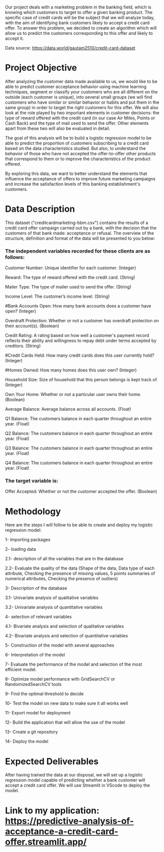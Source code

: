 Our project deals with a marketing problem in the banking field, which is knowing which customers to target to offer a given banking product. The specific case of credit cards will be the subject that we will analyze today, with the aim of identifying bank customers likely to accept a credit card offer. To answer this problem, we decided to create an algorithm which will allow us to predict the customers corresponding to this offer and likely to accept it. 

Data source:  https://data.world/gautam2510/credit-card-dataset

# Project Objective 

After analyzing the customer data made available to us, we would like to be able to predict customer acceptance behavior using machine learning techniques, segment or classify your customers who are all different on the outside (each customer is unique), into several small groups (we will find customers who have similar or similar behavior or habits and put them in the same group) in order to target the right customers for this offer. We will also look at the role played by two important elements in customer decisions: the type of reward offered with the credit card (in our case Air Miles, Points or Cash Back) and the type of mail used to send the offer. Other elements apart from these two will also be evaluated in detail. 

The goal of this analysis will be to build a logistic regression model to be able to predict the proportion of customers subscribing to a credit card based on the data characteristics studied. But also, to understand the behavior of those who have not accepted the offer-to-offer other products that correspond to them or to improve the characteristics of the product offered. 

By exploring this data, we want to better understand the elements that influence the acceptance of offers to improve future marketing campaigns and increase the satisfaction levels of this banking establishment's customers. 

# Data Description 

This dataset ("creditcardmarketing-bbm.csv") contains the results of a credit card offer campaign carried out by a bank, with the decision that the customers of that bank made: acceptance or refusal. The overview of the structure, definition and format of the data will be presented to you below: 

### The independent variables recorded for these clients are as follows:

Customer Number: Unique identifier for each customer. (Integer)    

Reward: The type of reward offered with the credit card. (String)  

Mailer Type: The type of mailer used to send the offer. (String)  

Income Level: The customer’s income level. (String)  

#Bank Accounts Open: How many bank accounts does a customer have open? (Integer)  

Overdraft Protection: Whether or not a customer has overdraft protection on their account(s). (Boolean)  

Credit Rating: A rating based on how well a customer's payment record reflects their ability and willingness to repay debt under terms accepted by creditors. (String) 

#Credit Cards Held: How many credit cards does this user currently hold? (Integer)  

#Homes Owned: How many homes does this user own? (Integer)  

Household Size: Size of household that this person belongs is kept track of. (Integer)  

Own Your Home: Whether or not a particular user owns their home. (Boolean)  

Average Balance: Average balance across all accounts. (Float)  

Q1 Balance: The customers balance in each quarter throughout an entire year. (Float)  

Q2 Balance: The customers balance in each quarter throughout an entire year. (Float)  

Q3 Balance: The customers balance in each quarter throughout an entire year. (Float)  

Q4 Balance: The customers balance in each quarter throughout an entire year. (Float) 

### The target variable is: 

Offer Accepted: Whether or not the customer accepted the offer. (Boolean)

# Methodology 

Here are the steps I will follow to be able to create and deploy my logistic regression model:  

1- Importing packages 

2- loading data 

2.1- description of all the variables that are in the database 

2.2- Evaluate the quality of the data (Shape of the data, Data type of each attribute, Checking the presence of missing values, 5 points summaries of numerical attributes, Checking the presence of outliers) 

3- Description of the database 

3.1- Univariate analysis of qualitative variables 

3.2- Univariate analysis of quantitative variables 

4- selection of relevant variables 

4.1- Bivariate analysis and selection of qualitative variables 

4.2- Bivariate analysis and selection of quantitative variables 

5- Construction of the model with several approaches 

6- Interpretation of the model 

7- Evaluate the performance of the model and selection of the most efficient model. 

8- Optimize model performance with GridSearchCV or RandomizedSearchCV tools 

9- Find the optimal threshold to decide 

10- Test the model on new data to make sure it all works well 

11- Export model for deployment 

12- Build the application that will allow the use of the model 

13- Create a git repository 

14- Deploy the model 

# Expected Deliverables 

After having trained the data at our disposal, we will set up a logistic regression model capable of predicting whether a bank customer will accept a credit card offer. We will use Streamlit in VScode to deploy the model. 

# Link to my application: https://predictive-analysis-of-acceptance-a-credit-card-offer.streamlit.app/
